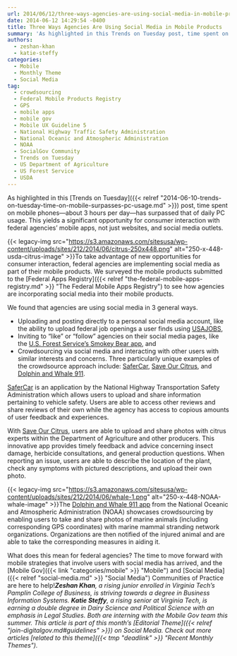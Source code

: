 ```yaml
---
url: 2014/06/12/three-ways-agencies-are-using-social-media-in-mobile-products.md
date: 2014-06-12 14:29:54 -0400
title: Three Ways Agencies Are Using Social Media in Mobile Products
summary: 'As highlighted in this Trends on Tuesday post, time spent on mobile phones&mdash;about 3 hours per day&mdash;has surpassed that of daily PC usage. This yields a significant opportunity for consumer interaction with federal agencies&rsquo; mobile apps, not just websites, and social media outlets. To take advantage of new opportunities for consumer'
authors:
  - zeshan-khan
  - katie-steffy
categories:
  - Mobile
  - Monthly Theme
  - Social Media
tag:
  - crowdsourcing
  - Federal Mobile Products Registry
  - GPS
  - mobile apps
  - mobile gov
  - Mobile UX Guideline 5
  - National Highway Traffic Safety Administration
  - National Oceanic and Atmospheric Administration
  - NOAA
  - SocialGov Community
  - Trends on Tuesday
  - US Department of Agriculture
  - US Forest Service
  - USDA
---
```


As highlighted in this [Trends on Tuesday]({{< relref "2014-06-10-trends-on-tuesday-time-on-mobile-surpasses-pc-usage.md" >}}) post, time spent on mobile phones—about 3 hours per day—has surpassed that of daily PC usage. This yields a significant opportunity for consumer interaction with federal agencies’ mobile apps, not just websites, and social media outlets.

{{< legacy-img src="https://s3.amazonaws.com/sitesusa/wp-content/uploads/sites/212/2014/06/citrus-250x448.png" alt="250-x-448-usda-citrus-image" >}}To take advantage of new opportunities for consumer interaction, federal agencies are implementing social media as part of their mobile products. We surveyed the mobile products submitted to the [Federal Apps Registry]({{< relref "the-federal-mobile-apps-registry.md" >}} "The Federal Mobile Apps Registry") to see how agencies are incorporating social media into their mobile products.

We found that agencies are using social media in 3 general ways.

  * Uploading and posting directly to a personal social media account, like the ability to upload federal job openings a user finds using [USAJOBS](https://help.usajobs.gov/index.php/Mobile_Apps),
  * Inviting to “like” or “follow” agencies on their social media pages, like the [U.S. Forest Service’s Smokey Bear app](http://www.smokeybear.com/), and
  * Crowdsourcing via social media and interacting with other users with similar interests and concerns. Three particularly unique examples of the crowdsource approach include: [SaferCar](http://www.safercar.gov/), [Save Our Citrus](https://itunes.apple.com/us/app/save-our-citrus/id511305050?mt=8), and [Dolphin and Whale 911](http://sero.nmfs.noaa.gov/protected_resources/outreach_and_education/mm_apps/).

[SaferCar](http://www.safercar.gov/) is an application by the National Highway Transportation Safety Administration which allows users to upload and share information pertaining to vehicle safety. Users are able to access other reviews and share reviews of their own while the agency has access to copious amounts of user feedback and experiences.

With [Save Our Citrus](https://itunes.apple.com/us/app/save-our-citrus/id511305050?mt=8), users are able to upload and share photos with citrus experts within the Department of Agriculture and other producers. This innovative app provides timely feedback and advice concerning insect damage, herbicide consultations, and general production questions. When reporting an issue, users are able to describe the location of the plant, check any symptoms with pictured descriptions, and upload their own photo.

{{< legacy-img src="https://s3.amazonaws.com/sitesusa/wp-content/uploads/sites/212/2014/06/whale-1.png" alt="250-x-448-NOAA-whale-image" >}}The [Dolphin and Whale 911 app](http://sero.nmfs.noaa.gov/protected_resources/outreach_and_education/mm_apps/) from the National Oceanic and Atmospheric Administration (NOAA) showcases crowdsourcing by enabling users to take and share photos of marine animals (including corresponding GPS coordinates) with marine mammal stranding network organizations. Organizations are then notified of the injured animal and are able to take the corresponding measures in aiding it.

What does this mean for federal agencies? The time to move forward with mobile strategies that involve users with social media has arrived, and the [Mobile Gov]({{< link "categories/mobile" >}} "Mobile") and [Social Media]({{< relref "social-media.md" >}} "Social Media") Communities of Practice are here to help!_**Zeshan Khan**, a rising junior enrolled in Virginia Tech’s Pamplin College of Business, is striving towards a degree in Business Information Systems. **Katie Steffy**, a rising senior at Virginia Tech, is earning a double degree in Dairy Science and Political Science with an emphasis in Legal Studies. Both are interning with the Mobile Gov team this summer._
_This article is part of this month&#8217;s [Editorial Theme]({{< relref "join-digitalgov.md#guidelines" >}}) on Social Media. Check out more articles [related to this theme]({{< tmp "deadlink" >}} "Recent Monthly Themes")._